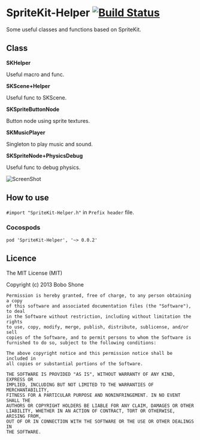 SpriteKit-Helper    [![Build Status](https://travis-ci.org/boboboa32/SpriteKit-Helper.png?branch=master)](https://travis-ci.org/boboboa32/SpriteKit-Helper)
===================

Some useful classes and functions based on SpriteKit.

## Class

**SKHelper**

Useful macro and func.

**SKScene+Helper**

Useful func to SKScene.

**SKSpriteButtonNode**

Button node using sprite textures. 

**SKMusicPlayer**

Singleton to play music and sound.

**SKSpriteNode+PhysicsDebug**

Useful func to debug physics.

![ScreenShot](https://raw.github.com/boboboa32/SpriteKit-Helper/master/screenshot.jpg)

## How to use

`#import "SpriteKit-Helper.h"` in `Prefix header` file.

### Cocospods

`pod 'SpriteKit-Helper', '~> 0.0.2'`

## Licence

The MIT License (MIT)

Copyright (c) 2013 Bobo Shone

	Permission is hereby granted, free of charge, to any person obtaining a copy
	of this software and associated documentation files (the "Software"), to deal
	in the Software without restriction, including without limitation the rights
	to use, copy, modify, merge, publish, distribute, sublicense, and/or sell
	copies of the Software, and to permit persons to whom the Software is
	furnished to do so, subject to the following conditions:

	The above copyright notice and this permission notice shall be included in
	all copies or substantial portions of the Software.

	THE SOFTWARE IS PROVIDED "AS IS", WITHOUT WARRANTY OF ANY KIND, EXPRESS OR
	IMPLIED, INCLUDING BUT NOT LIMITED TO THE WARRANTIES OF MERCHANTABILITY,
	FITNESS FOR A PARTICULAR PURPOSE AND NONINFRINGEMENT. IN NO EVENT SHALL THE
	AUTHORS OR COPYRIGHT HOLDERS BE LIABLE FOR ANY CLAIM, DAMAGES OR OTHER
	LIABILITY, WHETHER IN AN ACTION OF CONTRACT, TORT OR OTHERWISE, ARISING FROM,
	OUT OF OR IN CONNECTION WITH THE SOFTWARE OR THE USE OR OTHER DEALINGS IN
	THE SOFTWARE.
